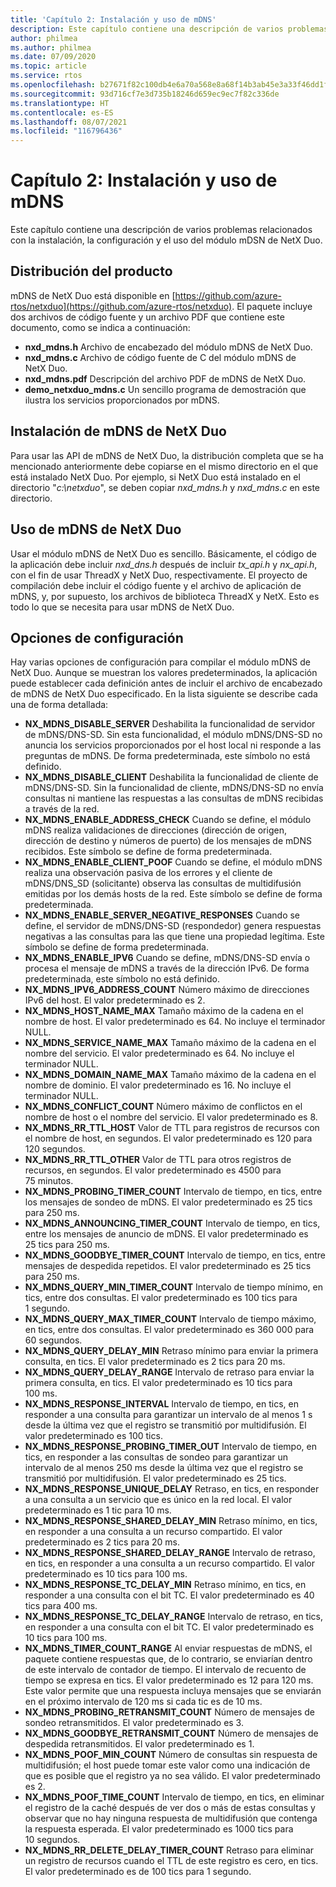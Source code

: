 ```yaml
---
title: 'Capítulo 2: Instalación y uso de mDNS'
description: Este capítulo contiene una descripción de varios problemas relacionados con la instalación, la configuración y el uso del módulo mDSN de NetX Duo.
author: philmea
ms.author: philmea
ms.date: 07/09/2020
ms.topic: article
ms.service: rtos
ms.openlocfilehash: b27671f82c100db4e6a70a568e8a68f14b3ab45e3a33f46dd1f2e1852010f500
ms.sourcegitcommit: 93d716cf7e3d735b18246d659ec9ec7f82c336de
ms.translationtype: HT
ms.contentlocale: es-ES
ms.lasthandoff: 08/07/2021
ms.locfileid: "116796436"
---
```

# <a name="chapter-2---installation-and-use-of-mdns"></a>Capítulo 2: Instalación y uso de mDNS

Este capítulo contiene una descripción de varios problemas relacionados con la instalación, la configuración y el uso del módulo mDSN de NetX Duo.

## <a name="product-distribution"></a>Distribución del producto

mDNS de NetX Duo está disponible en [https://github.com/azure-rtos/netxduo](https://github.com/azure-rtos/netxduo). El paquete incluye dos archivos de código fuente y un archivo PDF que contiene este documento, como se indica a continuación:

- **nxd_mdns.h** Archivo de encabezado del módulo mDNS de NetX Duo.
- **nxd_mdns.c** Archivo de código fuente de C del módulo mDNS de NetX Duo.
- **nxd_mdns.pdf** Descripción del archivo PDF de mDNS de NetX Duo.
- **demo_netxduo_mdns.c** Un sencillo programa de demostración que ilustra los servicios proporcionados por mDNS.

## <a name="netx-duo-mdns-installation"></a>Instalación de mDNS de NetX Duo

Para usar las API de mDNS de NetX Duo, la distribución completa que se ha mencionado anteriormente debe copiarse en el mismo directorio en el que está instalado NetX Duo. Por ejemplo, si NetX Duo está instalado en el directorio "*c:\netxduo*", se deben copiar *nxd_mdns.h* y *nxd_mdns.c* en este directorio.

## <a name="using-netx-duo-mdns"></a>Uso de mDNS de NetX Duo

Usar el módulo mDNS de NetX Duo es sencillo. Básicamente, el código de la aplicación debe incluir *nxd_dns.h* después de incluir *tx_api.h* y *nx_api.h*, con el fin de usar ThreadX y NetX Duo, respectivamente. El proyecto de compilación debe incluir el código fuente y el archivo de aplicación de mDNS, y, por supuesto, los archivos de biblioteca ThreadX y NetX. Esto es todo lo que se necesita para usar mDNS de NetX Duo.

## <a name="configuration-options"></a>Opciones de configuración

Hay varias opciones de configuración para compilar el módulo mDNS de NetX Duo. Aunque se muestran los valores predeterminados, la aplicación puede establecer cada definición antes de incluir el archivo de encabezado de mDNS de NetX Duo especificado. En la lista siguiente se describe cada una de forma detallada:

- **NX_MDNS_DISABLE_SERVER** Deshabilita la funcionalidad de servidor de mDNS/DNS-SD. Sin esta funcionalidad, el módulo mDNS/DNS-SD no anuncia los servicios proporcionados por el host local ni responde a las preguntas de mDNS. De forma predeterminada, este símbolo no está definido.
- **NX_MDNS_DISABLE_CLIENT** Deshabilita la funcionalidad de cliente de mDNS/DNS-SD. Sin la funcionalidad de cliente, mDNS/DNS-SD no envía consultas ni mantiene las respuestas a las consultas de mDNS recibidas a través de la red.
- **NX_MDNS_ENABLE_ADDRESS_CHECK** Cuando se define, el módulo mDNS realiza validaciones de direcciones (dirección de origen, dirección de destino y números de puerto) de los mensajes de mDNS recibidos. Este símbolo se define de forma predeterminada.
- **NX_MDNS_ENABLE_CLIENT_POOF** Cuando se define, el módulo mDNS realiza una observación pasiva de los errores y el cliente de mDNS/DNS_SD (solicitante) observa las consultas de multidifusión emitidas por los demás hosts de la red. Este símbolo se define de forma predeterminada.
- **NX_MDNS_ENABLE_SERVER_NEGATIVE_RESPONSES** Cuando se define, el servidor de mDNS/DNS-SD (respondedor) genera respuestas negativas a las consultas para las que tiene una propiedad legítima. Este símbolo se define de forma predeterminada.
- **NX_MDNS_ENABLE_IPV6** Cuando se define, mDNS/DNS-SD envía o procesa el mensaje de mDNS a través de la dirección IPv6. De forma predeterminada, este símbolo no está definido.
- **NX_MDNS_IPV6_ADDRESS_COUNT** Número máximo de direcciones IPv6 del host. El valor predeterminado es 2.
- **NX_MDNS_HOST_NAME_MAX** Tamaño máximo de la cadena en el nombre de host. El valor predeterminado es 64. No incluye el terminador NULL.
- **NX_MDNS_SERVICE_NAME_MAX** Tamaño máximo de la cadena en el nombre del servicio. El valor predeterminado es 64. No incluye el terminador NULL.
- **NX_MDNS_DOMAIN_NAME_MAX** Tamaño máximo de la cadena en el nombre de dominio. El valor predeterminado es 16. No incluye el terminador NULL.
- **NX_MDNS_CONFLICT_COUNT** Número máximo de conflictos en el nombre de host o el nombre del servicio. El valor predeterminado es 8.
- **NX_MDNS_RR_TTL_HOST** Valor de TTL para registros de recursos con el nombre de host, en segundos. El valor predeterminado es 120 para 120 segundos.
- **NX_MDNS_RR_TTL_OTHER** Valor de TTL para otros registros de recursos, en segundos. El valor predeterminado es 4500 para 75 minutos.
- **NX_MDNS_PROBING_TIMER_COUNT** Intervalo de tiempo, en tics, entre los mensajes de sondeo de mDNS. El valor predeterminado es 25 tics para 250 ms.
- **NX_MDNS_ANNOUNCING_TIMER_COUNT** Intervalo de tiempo, en tics, entre los mensajes de anuncio de mDNS. El valor predeterminado es 25 tics para 250 ms.
- **NX_MDNS_GOODBYE_TIMER_COUNT** Intervalo de tiempo, en tics, entre mensajes de despedida repetidos. El valor predeterminado es 25 tics para 250 ms.
- **NX_MDNS_QUERY_MIN_TIMER_COUNT** Intervalo de tiempo mínimo, en tics, entre dos consultas. El valor predeterminado es 100 tics para 1 segundo.
- **NX_MDNS_QUERY_MAX_TIMER_COUNT** Intervalo de tiempo máximo, en tics, entre dos consultas. El valor predeterminado es 360 000 para 60 segundos.
- **NX_MDNS_QUERY_DELAY_MIN** Retraso mínimo para enviar la primera consulta, en tics. El valor predeterminado es 2 tics para 20 ms.
- **NX_MDNS_QUERY_DELAY_RANGE** Intervalo de retraso para enviar la primera consulta, en tics. El valor predeterminado es 10 tics para 100 ms.
- **NX_MDNS_RESPONSE_INTERVAL** Intervalo de tiempo, en tics, en responder a una consulta para garantizar un intervalo de al menos 1 s desde la última vez que el registro se transmitió por multidifusión. El valor predeterminado es 100 tics.
- **NX_MDNS_RESPONSE_PROBING_TIMER_OUT** Intervalo de tiempo, en tics, en responder a las consultas de sondeo para garantizar un intervalo de al menos 250 ms desde la última vez que el registro se transmitió por multidifusión. El valor predeterminado es 25 tics.
- **NX_MDNS_RESPONSE_UNIQUE_DELAY** Retraso, en tics, en responder a una consulta a un servicio que es único en la red local. El valor predeterminado es 1 tic para 10 ms.
- **NX_MDNS_RESPONSE_SHARED_DELAY_MIN** Retraso mínimo, en tics, en responder a una consulta a un recurso compartido. El valor predeterminado es 2 tics para 20 ms.
- **NX_MDNS_RESPONSE_SHARED_DELAY_RANGE** Intervalo de retraso, en tics, en responder a una consulta a un recurso compartido. El valor predeterminado es 10 tics para 100 ms.
- **NX_MDNS_RESPONSE_TC_DELAY_MIN** Retraso mínimo, en tics, en responder a una consulta con el bit TC. El valor predeterminado es 40 tics para 400 ms.
- **NX_MDNS_RESPONSE_TC_DELAY_RANGE** Intervalo de retraso, en tics, en responder a una consulta con el bit TC. El valor predeterminado es 10 tics para 100 ms.
- **NX_MDNS_TIMER_COUNT_RANGE** Al enviar respuestas de mDNS, el paquete contiene respuestas que, de lo contrario, se enviarían dentro de este intervalo de contador de tiempo. El intervalo de recuento de tiempo se expresa en tics. El valor predeterminado es 12 para 120 ms. Este valor permite que una respuesta incluya mensajes que se enviarán en el próximo intervalo de 120 ms si cada tic es de 10 ms.
- **NX_MDNS_PROBING_RETRANSMIT_COUNT** Número de mensajes de sondeo retransmitidos. El valor predeterminado es 3.
- **NX_MDNS_GOODBYE_RETRANSMIT_COUNT** Número de mensajes de despedida retransmitidos. El valor predeterminado es 1.
- **NX_MDNS_POOF_MIN_COUNT** Número de consultas sin respuesta de multidifusión; el host puede tomar este valor como una indicación de que es posible que el registro ya no sea válido. El valor predeterminado es 2.
- **NX_MDNS_POOF_TIME_COUNT** Intervalo de tiempo, en tics, en eliminar el registro de la caché después de ver dos o más de estas consultas y observar que no hay ninguna respuesta de multidifusión que contenga la respuesta esperada. El valor predeterminado es 1000 tics para 10 segundos.
- **NX_MDNS_RR_DELETE_DELAY_TIMER_COUNT** Retraso para eliminar un registro de recursos cuando el TTL de este registro es cero, en tics. El valor predeterminado es de 100 tics para 1 segundo.
